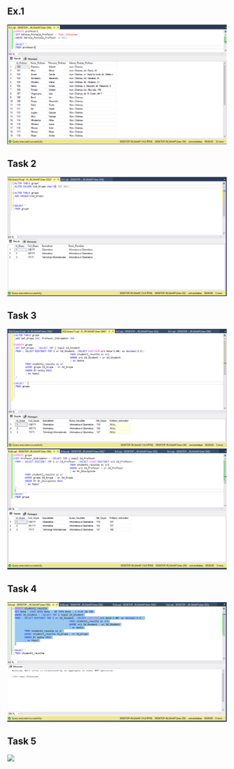 

<p><b><h2> Ex.1 </h2></b></p>

<p>   </p>
<img src="https://github.com/boaghivasile/DB/blob/master/Lab6/Exercises/Ex1.png"  />

<p><b><h2> Task 2 </h2></b></p> 

<p>  </p>
<img src="https://github.com/boaghivasile/DB/blob/master/Lab6/Exercises/Ex2.png" />

<p><b><h2> Task 3 </h2></b></p> 

<p><b>  </b></p> 
<img src="https://github.com/boaghivasile/DB/blob/master/Lab6/Exercises/Ex3a.png" />
<img src="https://github.com/boaghivasile/DB/blob/master/Lab6/Exercises/Ex3b.png" />
  
<p><b><h2> Task 4 </h2></b></p> 

<p><b>  </b></p> 
<img src="https://github.com/boaghivasile/DB/blob/master/Lab6/Exercises/Ex4.png" />

<p><b><h2> Task 5 </h2></b></p> 

<p><b>  </b></p> 
<img src="https://github.com/boaghivasile/DB/blob/master/Lab6/Exercises/Ex5.sql" />




